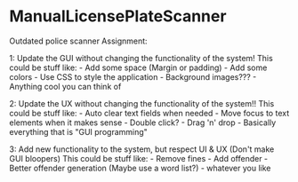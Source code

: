 # ManualLicensePlateScanner
Outdated police scanner
Assignment:

1: Update the GUI without changing the functionality of the system!
  This could be stuff like:
    - Add some space (Margin or padding)
    - Add some colors
    - Use CSS to style the application
    - Background images???
    - Anything cool you can think of

2: Update the UX without changing the functionality of the system!!
  This could be stuff like:
    - Auto clear text fields when needed
    - Move focus to text elements when it makes sense
    - Double click?
    - Drag 'n' drop
    - Basically everything that is "GUI programming"
    
3: Add new functionality to the system, but respect UI & UX (Don't make GUI bloopers)
  This could be stuff like:
    - Remove fines
    - Add offender
    - Better offender generation (Maybe use a word list?)
    - whatever you like
    
